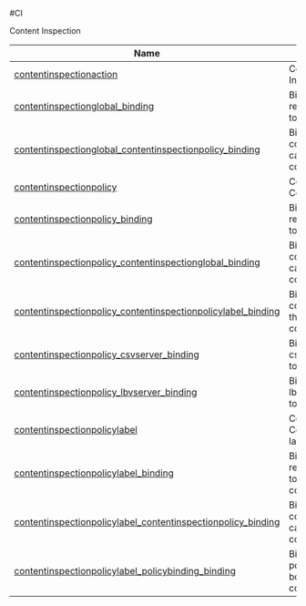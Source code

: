 #CI

Content Inspection


<table><thead><tr><th>Name</th><th>Description</th></tr></thead><tbody><tr><td><a href=".././contentinspectionaction/contentinspectionaction/">contentinspectionaction</a></td><td>Configuration for Content Inspection action</td></tr><tr><td><a href=".././contentinspectionglobal_binding/contentinspectionglobal_binding/">contentinspectionglobal_binding</a></td><td>Binding object showing the resources that can be bound to contentinspectionglobal</td></tr><tr><td><a href=".././contentinspectionglobal_contentinspectionpolicy_binding/contentinspectionglobal_contentinspectionpolicy_binding/">contentinspectionglobal_contentinspectionpolicy_binding</a></td><td>Binding object showing the contentinspectionpolicy that can be bound to contentinspectionglobal</td></tr><tr><td><a href=".././contentinspectionpolicy/contentinspectionpolicy/">contentinspectionpolicy</a></td><td>Configuration for ContentInspection policy</td></tr><tr><td><a href=".././contentinspectionpolicy_binding/contentinspectionpolicy_binding/">contentinspectionpolicy_binding</a></td><td>Binding object showing the resources that can be bound to contentinspectionpolicy</td></tr><tr><td><a href=".././contentinspectionpolicy_contentinspectionglobal_binding/contentinspectionpolicy_contentinspectionglobal_binding/">contentinspectionpolicy_contentinspectionglobal_binding</a></td><td>Binding object showing the contentinspectionglobal that can be bound to contentinspectionpolicy</td></tr><tr><td><a href=".././contentinspectionpolicy_contentinspectionpolicylabel_binding/contentinspectionpolicy_contentinspectionpolicylabel_binding/">contentinspectionpolicy_contentinspectionpolicylabel_binding</a></td><td>Binding object showing the contentinspectionpolicylabel that can be bound to contentinspectionpolicy</td></tr><tr><td><a href=".././contentinspectionpolicy_csvserver_binding/contentinspectionpolicy_csvserver_binding/">contentinspectionpolicy_csvserver_binding</a></td><td>Binding object showing the csvserver that can be bound to contentinspectionpolicy</td></tr><tr><td><a href=".././contentinspectionpolicy_lbvserver_binding/contentinspectionpolicy_lbvserver_binding/">contentinspectionpolicy_lbvserver_binding</a></td><td>Binding object showing the lbvserver that can be bound to contentinspectionpolicy</td></tr><tr><td><a href=".././contentinspectionpolicylabel/contentinspectionpolicylabel/">contentinspectionpolicylabel</a></td><td>Configuration for ContentInspection policy label</td></tr><tr><td><a href=".././contentinspectionpolicylabel_binding/contentinspectionpolicylabel_binding/">contentinspectionpolicylabel_binding</a></td><td>Binding object showing the resources that can be bound to contentinspectionpolicylabel</td></tr><tr><td><a href=".././contentinspectionpolicylabel_contentinspectionpolicy_binding/contentinspectionpolicylabel_contentinspectionpolicy_binding/">contentinspectionpolicylabel_contentinspectionpolicy_binding</a></td><td>Binding object showing the contentinspectionpolicy that can be bound to contentinspectionpolicylabel</td></tr><tr><td><a href=".././contentinspectionpolicylabel_policybinding_binding/contentinspectionpolicylabel_policybinding_binding/">contentinspectionpolicylabel_policybinding_binding</a></td><td>Binding object showing the policybinding that can be bound to contentinspectionpolicylabel</td></tr></tbody></table>
